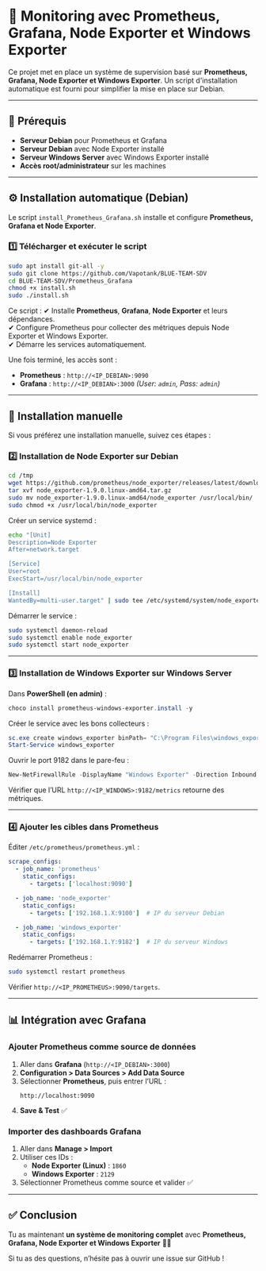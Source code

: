 # 🚀 Monitoring avec Prometheus, Grafana, Node Exporter et Windows Exporter

Ce projet met en place un système de supervision basé sur **Prometheus, Grafana, Node Exporter et Windows Exporter**. Un script d'installation automatique est fourni pour simplifier la mise en place sur Debian.

---

## 📌 Prérequis
- **Serveur Debian** pour Prometheus et Grafana
- **Serveur Debian** avec Node Exporter installé
- **Serveur Windows Server** avec Windows Exporter installé
- **Accès root/administrateur** sur les machines

---

## ⚙️ Installation automatique (Debian)

Le script `install_Prometheus_Grafana.sh` installe et configure **Prometheus, Grafana et Node Exporter**.

### **1️⃣ Télécharger et exécuter le script**
```bash
sudo apt install git-all -y
sudo git clone https://github.com/Vapotank/BLUE-TEAM-SDV
cd BLUE-TEAM-SDV/Prometheus_Grafana
chmod +x install.sh
sudo ./install.sh
```

Ce script :
✔ Installe **Prometheus**, **Grafana**, **Node Exporter** et leurs dépendances.  
✔ Configure Prometheus pour collecter des métriques depuis Node Exporter et Windows Exporter.  
✔ Démarre les services automatiquement.  

Une fois terminé, les accès sont :
- **Prometheus** : `http://<IP_DEBIAN>:9090`
- **Grafana** : `http://<IP_DEBIAN>:3000` *(User: `admin`, Pass: `admin`)*

---

## 🔗 **Installation manuelle**
Si vous préférez une installation manuelle, suivez ces étapes :

### **2️⃣ Installation de Node Exporter sur Debian**
```bash
cd /tmp
wget https://github.com/prometheus/node_exporter/releases/latest/download/node_exporter-1.9.0.linux-amd64.tar.gz
tar xvf node_exporter-1.9.0.linux-amd64.tar.gz
sudo mv node_exporter-1.9.0.linux-amd64/node_exporter /usr/local/bin/
sudo chmod +x /usr/local/bin/node_exporter
```
Créer un service systemd :
```bash
echo "[Unit]
Description=Node Exporter
After=network.target

[Service]
User=root
ExecStart=/usr/local/bin/node_exporter

[Install]
WantedBy=multi-user.target" | sudo tee /etc/systemd/system/node_exporter.service
```
Démarrer le service :
```bash
sudo systemctl daemon-reload
sudo systemctl enable node_exporter
sudo systemctl start node_exporter
```

---

### **3️⃣ Installation de Windows Exporter sur Windows Server**
Dans **PowerShell (en admin)** :
```powershell
choco install prometheus-windows-exporter.install -y
```
Créer le service avec les bons collecteurs :
```powershell
sc.exe create windows_exporter binPath= "C:\Program Files\windows_exporter\windows_exporter.exe --collectors.enabled cpu,cs,logical_disk,net,os,system,memory,service" start= auto
Start-Service windows_exporter
```
Ouvrir le port 9182 dans le pare-feu :
```powershell
New-NetFirewallRule -DisplayName "Windows Exporter" -Direction Inbound -Protocol TCP -LocalPort 9182 -Action Allow
```
Vérifier que l’URL `http://<IP_WINDOWS>:9182/metrics` retourne des métriques.

---

### **4️⃣ Ajouter les cibles dans Prometheus**
Éditer `/etc/prometheus/prometheus.yml` :
```yaml
scrape_configs:
  - job_name: 'prometheus'
    static_configs:
      - targets: ['localhost:9090']

  - job_name: 'node_exporter'
    static_configs:
      - targets: ['192.168.1.X:9100']  # IP du serveur Debian

  - job_name: 'windows_exporter'
    static_configs:
      - targets: ['192.168.1.Y:9182']  # IP du serveur Windows
```
Redémarrer Prometheus :
```bash
sudo systemctl restart prometheus
```
Vérifier `http://<IP_PROMETHEUS>:9090/targets`.

---

## 📊 **Intégration avec Grafana**
### **Ajouter Prometheus comme source de données**
1. Aller dans **Grafana** (`http://<IP_DEBIAN>:3000`)
2. **Configuration > Data Sources > Add Data Source**
3. Sélectionner **Prometheus**, puis entrer l’URL :
   ```
   http://localhost:9090
   ```
4. **Save & Test** ✅

### **Importer des dashboards Grafana**
1. Aller dans **Manage > Import**
2. Utiliser ces IDs :
   - **Node Exporter (Linux)** : `1860`
   - **Windows Exporter** : `2129`
3. Sélectionner Prometheus comme source et valider ✅

---

## ✅ **Conclusion**
Tu as maintenant **un système de monitoring complet** avec **Prometheus, Grafana, Node Exporter et Windows Exporter** 🎉🚀

Si tu as des questions, n’hésite pas à ouvrir une issue sur GitHub !

